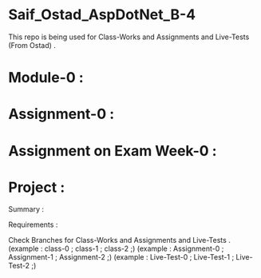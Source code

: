 # Saif_Ostad_AspDotNet_B-4
This repo is being used for Class-Works and Assignments and Live-Tests (From Ostad) . 

# Module-0 :


# Assignment-0 : 
# Assignment on Exam Week-0 :

# Project : 
Summary : 

Requirements : 


Check Branches for Class-Works and Assignments and Live-Tests . 
(example : class-0 ; class-1 ; class-2 ;) 
(example : Assignment-0 ; Assignment-1 ; Assignment-2 ;) 
(example : Live-Test-0 ; Live-Test-1 ; Live-Test-2 ;) 
